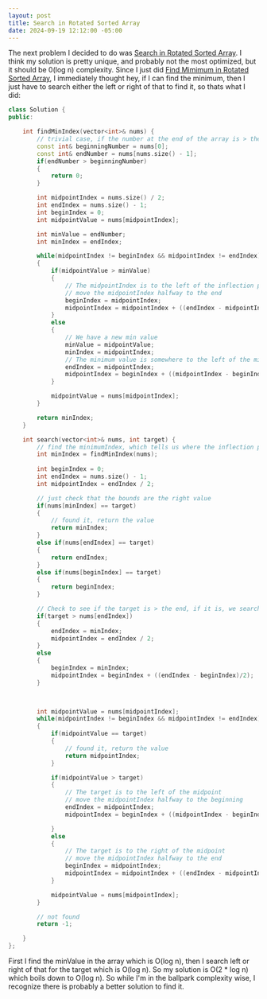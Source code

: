 ```yaml
---
layout: post
title: Search in Rotated Sorted Array
date: 2024-09-19 12:12:00 -05:00
---
```


The next problem I decided to do was [Search in Rotated Sorted Array](https://leetcode.com/problems/search-in-rotated-sorted-array/).  I think my solution is pretty unique, and probably not the most optimized, but it should be 0(log n) complexity.  Since I just did [Find Mimimum in Rotated Sorted Array](/MinimumInRotatedSortedArray/), I immediately thought hey, if I can find the minimum, then I just have to search either the left or right of that to find it, so thats what I did:

```c++
class Solution {
public:

    int findMinIndex(vector<int>& nums) {
        // trivial case, if the number at the end of the array is > the number at the beginning, then the array was rotated nums.size() times and the first number is the minimum.
        const int& beginningNumber = nums[0];
        const int& endNumber = nums[nums.size() - 1];
        if(endNumber > beginningNumber)
        {
            return 0;
        }

        int midpointIndex = nums.size() / 2;
        int endIndex = nums.size() - 1;
        int beginIndex = 0;
        int midpointValue = nums[midpointIndex];

        int minValue = endNumber;
        int minIndex = endIndex;

        while(midpointIndex != beginIndex && midpointIndex != endIndex)
        {
            if(midpointValue > minValue)
            {
                // The midpointIndex is to the left of the inflection point, minimum is between the midpoint and the end
                // move the midpointIndex halfway to the end
                beginIndex = midpointIndex;
                midpointIndex = midpointIndex + ((endIndex - midpointIndex) / 2);
            }
            else
            {
                // We have a new min value
                minValue = midpointValue;
                minIndex = midpointIndex;
                // The minimum value is somewhere to the left of the midpointIndex (or IS the midpointIndex)
                endIndex = midpointIndex;
                midpointIndex = beginIndex + ((midpointIndex - beginIndex) / 2);
            }

            midpointValue = nums[midpointIndex];
        }

        return minIndex;
    }

    int search(vector<int>& nums, int target) {
        // find the minimumIndex, which tells us where the inflection point in the array is.  Given that point, we can search a subset for the target.
        int minIndex = findMinIndex(nums);
        
        int beginIndex = 0;
        int endIndex = nums.size() - 1;
        int midpointIndex = endIndex / 2;

        // just check that the bounds are the right value
        if(nums[minIndex] == target)
        {
            // found it, return the value
            return minIndex;
        }
        else if(nums[endIndex] == target)
        {
            return endIndex;
        }
        else if(nums[beginIndex] == target)
        {
            return beginIndex;
        }

        // Check to see if the target is > the end, if it is, we search to the left of the min index, if its not we search to the right
        if(target > nums[endIndex])
        {
            endIndex = minIndex;
            midpointIndex = endIndex / 2;
        }
        else
        {
            beginIndex = minIndex;
            midpointIndex = beginIndex + ((endIndex - beginIndex)/2);
        }
        


        int midpointValue = nums[midpointIndex];
        while(midpointIndex != beginIndex && midpointIndex != endIndex)
        {
            if(midpointValue == target)
            {
                // found it, return the value
                return midpointIndex;
            }

            if(midpointValue > target)
            {        
                // The target is to the left of the midpoint
                // move the midpointIndex halfway to the beginning
                endIndex = midpointIndex;
                midpointIndex = beginIndex + ((midpointIndex - beginIndex) / 2);

            }
            else
            {
                // The target is to the right of the midpoint
                // move the midpointIndex halfway to the end
                beginIndex = midpointIndex;
                midpointIndex = midpointIndex + ((endIndex - midpointIndex) / 2);
            }

            midpointValue = nums[midpointIndex];
        }

        // not found
        return -1;

    }
};
```

First I find the minValue in the array which is O(log n), then I search left or right of that for the target which is O(log n).  So my solution is O(2 * log n) which boils down to O(log n).  So while I'm in the ballpark complexity wise, I recognize there is probably a better solution to find it.